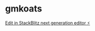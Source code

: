 # gmkoats

[Edit in StackBlitz next generation editor ⚡️](https://stackblitz.com/~/github.com/gmth6789/gmkoats)